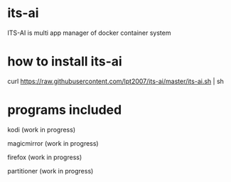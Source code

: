 # its-ai
ITS-AI is multi app manager of docker container system

# how to install its-ai
curl https://raw.githubusercontent.com/lpt2007/its-ai/master/its-ai.sh | sh

# programs included
kodi (work in progress)

magicmirror (work in progress)

firefox (work in progress)

partitioner (work in progress)
